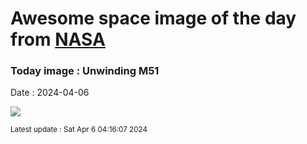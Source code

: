 
# Awesome space image of the day from [NASA](https://api.nasa.gov/)

### Today image : Unwinding M51
Date : 2024-04-06

![](https://apod.nasa.gov/apod/image/2404/M51Unwound_crop600.jpg)

<small>Latest update : Sat Apr  6 04:16:07 2024</small>
        